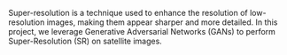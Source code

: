 Super-resolution is a technique used to enhance the resolution of low-resolution images, 
making them appear sharper and more detailed. In this project, we leverage Generative 
Adversarial Networks (GANs) to perform Super-Resolution (SR) on satellite images.
